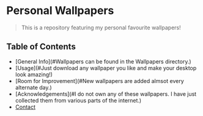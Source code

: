# Personal Wallpapers
> This is a repository featuring my personal favourite wallpapers!



## Table of Contents
* [General Info](#Wallpapers can be found in the Wallpapers directory.)
* [Usage](#Just download any wallpaper you like and make your desktop look amazing!)
* [Room for Improvement](#New wallpapers are added almsot every alternate day.)
* [Acknowledgements](#I do not own any of these wallpapers. I have just collected them from various parts of the internet.)
* [Contact](#code.relatrino@gmail.com)
<!-- * [License](#MIT License) -->



<!-- ## MIT License -->
<!-- This project is open source and available under the [MIT License](). -->



